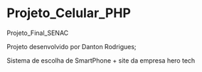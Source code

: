 # Projeto_Celular_PHP
Projeto_Final_SENAC

Projeto desenvolvido por Danton Rodrigues;

Sistema de escolha de SmartPhone + site da empresa hero tech
